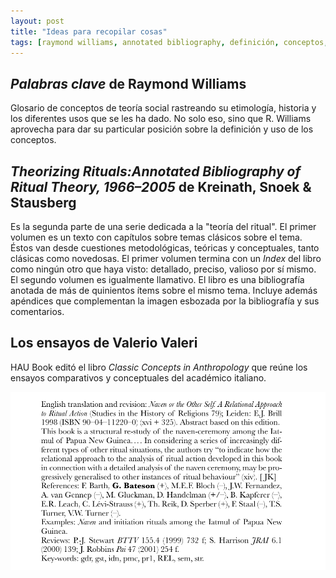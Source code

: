 ```yaml
---
layout: post
title: "Ideas para recopilar cosas"
tags: [raymond williams, annotated bibliography, definición, conceptos, teoría, antropología, sociología]
---
```


## *Palabras clave* de Raymond Williams
Glosario de conceptos de teoría social rastreando su etimología, historia y los diferentes usos que se les ha dado. No solo eso, sino que R. Williams aprovecha para dar su particular posición sobre la definición y uso de los conceptos.

## *Theorizing Rituals:Annotated Bibliography of Ritual Theory, 1966–2005* de Kreinath, Snoek & Stausberg
Es la segunda parte de una serie dedicada a la "teoría del ritual". El primer volumen es un texto con capítulos sobre temas clásicos sobre el tema. Éstos van desde cuestiones metodológicas, teóricas y conceptuales, tanto clásicas como novedosas. El primer volumen termina con un *Index* del libro como ningún otro que haya visto: detallado, preciso, valioso por sí mismo. El segundo volumen es igualmente llamativo. El libro es una bibliografía anotada de más de quinientos ítems sobre el mismo tema. Incluye además apéndices que complementan la imagen esbozada por la bibliografía y sus comentarios. 

## Los ensayos de Valerio Valeri
HAU Book editó el libro _Classic Concepts in Anthropology_ que reúne los ensayos comparativos y conceptuales del académico italiano.

![hola](/images/theo-bib-rit.png)